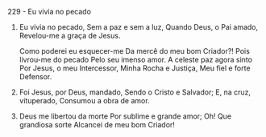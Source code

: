229 - Eu vivia no pecado

1. Eu vivia no pecado,
   Sem a paz e sem a luz,
   Quando Deus, o Pai amado,
   Revelou-me a graça de Jesus.

   Como poderei eu esquecer-me
   Da mercê do meu bom Criador?!
   Pois livrou-me do pecado
   Pelo seu imenso amor.
   A celeste paz agora sinto
   Por Jesus, o meu Intercessor,
   Minha Rocha e Justiça,
   Meu fiel e forte Defensor.

2. Foi Jesus, por Deus, mandado,
   Sendo o Cristo e Salvador;
   E, na cruz, vituperado,
   Consumou a obra de amor.

3. Deus me libertou da morte
   Por sublime e grande amor;
   Oh! Que grandiosa sorte
   Alcancei de meu bom Criador!
